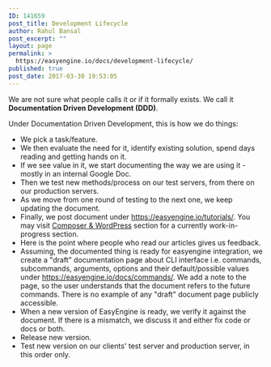 ```yaml
---
ID: 141659
post_title: Development Lifecycle
author: Rahul Bansal
post_excerpt: ""
layout: page
permalink: >
  https://easyengine.io/docs/development-lifecycle/
published: true
post_date: 2017-03-30 19:53:05
---
```

We are not sure what people calls it or if it formally exists. We call it <strong>Documentation Driven Development (DDD)</strong>.

Under Documentation Driven Development, this is how we do things:
<ul>
 	<li>We pick a task/feature.</li>
 	<li>We then evaluate the need for it, identify existing solution, spend days reading and getting hands on it.</li>
 	<li>If we see value in it, we start documenting the way we are using it - mostly in an internal Google Doc.</li>
 	<li>Then we test new methods/process on our test servers, from there on our production servers.</li>
 	<li>As we move from one round of testing to the next one, we keep updating the document.</li>
 	<li>Finally, we post document under <a href="https://easyengine.io/tutorials/">https://easyengine.io/tutorials/</a>. You may visit <a href="https://easyengine.io/tutorials/composer-wordpress/">Composer &amp; WordPress</a> section for a currently work-in-progress section.</li>
 	<li>Here is the point where people who read our articles gives us feedback.</li>
 	<li>Assuming, the documented thing is ready for easyengine integration, we create a "draft" documentation page about CLI interface i.e. commands, subcommands, arguments, options and their default/possible values under <a href="https://easyengine.io/docs/commands/">https://easyengine.io/docs/commands/</a>. We add a note to the page, so the user understands that the document refers to the future commands. There is no example of any "draft" document page publicly accessible.</li>
 	<li>When a new version of EasyEngine is ready, we verify it against the document. If there is a mismatch, we discuss it and either fix code or docs or both.</li>
 	<li>Release new version.</li>
 	<li>Test new version on our clients' test server and production server, in this order only.</li>
</ul>